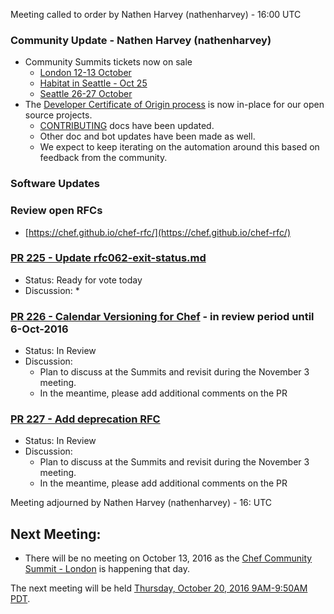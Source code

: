 Meeting called to order by Nathen Harvey (nathenharvey) -  16:00 UTC

### Community Update - Nathen Harvey (nathenharvey)

* Community Summits tickets now on sale
  * [London 12-13 October](https://summit.chef.io/london/)
  * [Habitat in Seattle - Oct 25](https://www.cvent.com/c/express/ded174e7-ed28-4f43-bf8a-642c782dc05f)
  * [Seattle 26-27 October](https://summit.chef.io/)
* The [Developer Certificate of Origin process](https://blog.chef.io/2016/09/19/introducing-developer-certificate-of-origin/) is now in-place for our open source projects.
  * [CONTRIBUTING](https://github.com/chef/chef/blob/master/CONTRIBUTING.md) docs have been updated.
  * Other doc and bot updates have been made as well.
  * We expect to keep iterating on the automation around this based on feedback from the community.

### Software Updates


### Review open RFCs

* [https://chef.github.io/chef-rfc/](https://chef.github.io/chef-rfc/)

### [PR 225 - Update rfc062-exit-status.md](https://github.com/chef/chef-rfc/pull/225)

* Status: Ready for vote today
* Discussion:
  *

### [PR 226 - Calendar Versioning for Chef](https://github.com/chef/chef-rfc/pull/226) - in review period until 6-Oct-2016

* Status: In Review
* Discussion:
  * Plan to discuss at the Summits and revisit during the November 3 meeting.
  * In the meantime, please add additional comments on the PR

### [PR 227 - Add deprecation RFC](https://github.com/chef/chef-rfc/pull/227)

* Status: In Review
* Discussion:
  * Plan to discuss at the Summits and revisit during the November 3 meeting.
  * In the meantime, please add additional comments on the PR



Meeting adjourned by Nathen Harvey (nathenharvey) -  16: UTC

## Next Meeting:

* There will be no meeting on October 13, 2016 as the [Chef Community Summit - London](https://summit.chef.io/london/) is happening that day.

The next meeting will be held [Thursday, October 20, 2016 9AM-9:50AM PDT](http://everytimezone.com/#2016-10-20,240,cn3).
